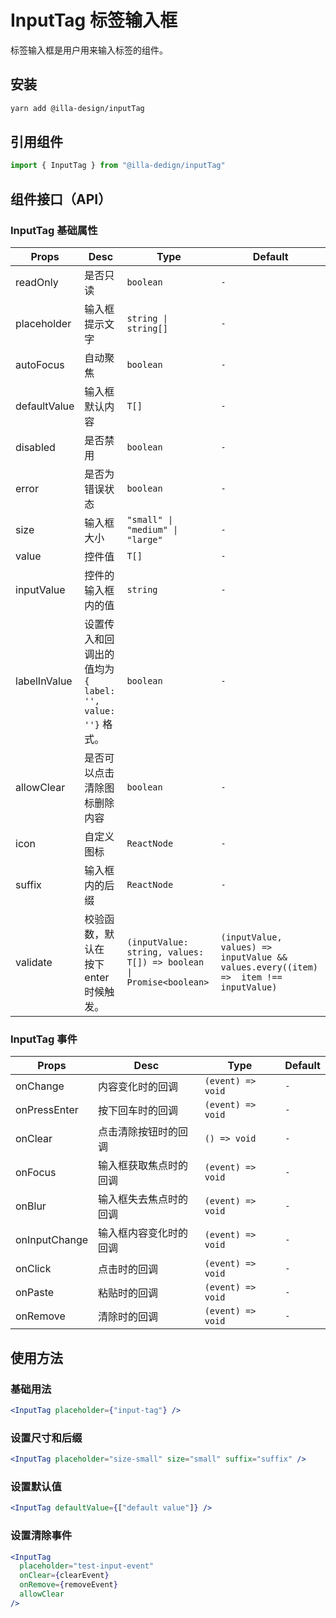 # InputTag 标签输入框

标签输入框是用户用来输入标签的组件。

## 安装

```bash
yarn add @illa-design/inputTag
```

## 引用组件

```jsx
import { InputTag } from "@illa-dedign/inputTag"
```

## 组件接口（API）

### InputTag 基础属性

| Props        | Desc                                                      | Type                                                         | Default                                                      |
| ------------ | --------------------------------------------------------- | ------------------------------------------------------------ | ------------------------------------------------------------ |
| readOnly     | 是否只读                                                  | `boolean`                                                    | `-`                                                          |
| placeholder  | 输入框提示文字                                            | `string \| string[]`                                         | `-`                                                          |
| autoFocus    | 自动聚焦                                                  | `boolean `                                                   | `-`                                                          |
| defaultValue | 输入框默认内容                                            | `T[]`                                                        | `-`                                                          |
| disabled     | 是否禁用                                                  | `boolean`                                                    | `-`                                                          |
| error        | 是否为错误状态                                            | `boolean`                                                    | `-`                                                          |
| size         | 输入框大小                                                | `"small" \| "medium" \| "large"  `                           | `-`                                                          |
| value        | 控件值                                                    | `T[]`                                                        | `-`                                                          |
| inputValue   | 控件的输入框内的值                                        | `string`                                                     | `-`                                                          |
| labelInValue | 设置传入和回调出的值均为 `{ label: '', value: ''}` 格式。 | `boolean`                                                    | `-`                                                          |
| allowClear   | 是否可以点击清除图标删除内容                              | `boolean`                                                    | `-`                                                          |
| icon         | 自定义图标                                                | `ReactNode`                                                  | `-`                                                          |
| suffix       | 输入框内的后缀                                            | `ReactNode`                                                  | `-`                                                          |
| validate     | 校验函数，默认在 按下enter时候触发。                      | `(inputValue: string, values: T[]) => boolean \| Promise<boolean> ` | `(inputValue, values) => inputValue && values.every((item) =>  item !== inputValue)` |


### InputTag 事件

| Props         | Desc                   | Type              | Default |
| ------------- | ---------------------- | ----------------- | ------- |
| onChange      | 内容变化时的回调       | `(event) => void` | `-`     |
| onPressEnter  | 按下回车时的回调       | `(event) => void` | `-`     |
| onClear       | 点击清除按钮时的回调   | `() => void`      | `-`     |
| onFocus       | 输入框获取焦点时的回调 | `(event) => void` | `-`     |
| onBlur        | 输入框失去焦点时的回调 | `(event) => void` | `-`     |
| onInputChange | 输入框内容变化时的回调 | `(event) => void` | `-`     |
| onClick       | 点击时的回调           | `(event) => void` | `-`     |
| onPaste       | 粘贴时的回调           | `(event) => void` | `-`     |
| onRemove      | 清除时的回调           | `(event) => void` | `-`     |



## 使用方法

### 基础用法

```jsx
<InputTag placeholder={"input-tag"} />
```

### 设置尺寸和后缀

```jsx
<InputTag placeholder="size-small" size="small" suffix="suffix" />
```

### 设置默认值

```jsx
<InputTag defaultValue={["default value"]} />
```

### 设置清除事件

```jsx
<InputTag
  placeholder="test-input-event"
  onClear={clearEvent}
  onRemove={removeEvent}
  allowClear
/>
```
